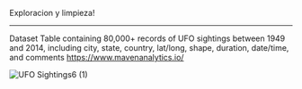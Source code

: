 Exploracion y limpieza!
*********************
Dataset Table containing 80,000+ records of UFO sightings between 1949 and 2014, including city, state, country, lat/long, shape, duration, date/time, and comments
https://www.mavenanalytics.io/


![UFO Sightings6 (1)](https://user-images.githubusercontent.com/68014465/213483639-33b2a206-9150-401a-86d5-d15ae3d5b650.gif)
